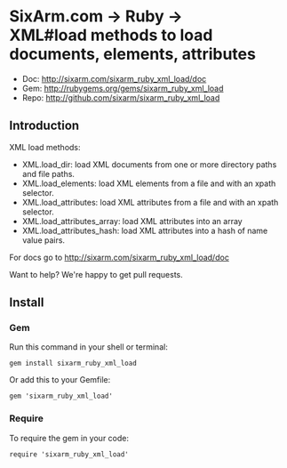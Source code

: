 # SixArm.com → Ruby → <br> XML#load methods to load documents, elements, attributes

* Doc: <http://sixarm.com/sixarm_ruby_xml_load/doc>
* Gem: <http://rubygems.org/gems/sixarm_ruby_xml_load>
* Repo: <http://github.com/sixarm/sixarm_ruby_xml_load>
<!--header-shut-->


## Introduction

XML load methods:

  * XML.load_dir: load XML documents from one or more directory paths and file paths.
  * XML.load_elements: load XML elements from a file and with an xpath selector.
  * XML.load_attributes: load XML attributes from a file and with an xpath selector.
  * XML.load_attributes_array: load XML attributes into an array
  * XML.load_attributes_hash: load XML attributes into a hash of name value pairs.

For docs go to <http://sixarm.com/sixarm_ruby_xml_load/doc>

Want to help? We're happy to get pull requests.


<!--install-opent-->

## Install

### Gem

Run this command in your shell or terminal:

    gem install sixarm_ruby_xml_load

Or add this to your Gemfile:

    gem 'sixarm_ruby_xml_load'

### Require

To require the gem in your code:

    require 'sixarm_ruby_xml_load'

<!--install-shut-->
